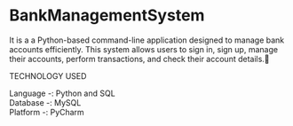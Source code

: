 # BankManagementSystem
It is a a Python-based command-line application designed to manage bank accounts efficiently. This system allows users to sign in, sign up, manage their accounts, perform transactions, and check their account details.   

TECHNOLOGY USED

Language -: Python and  SQL<br>
Database -: MySQL<br>
Platform -: PyCharm
